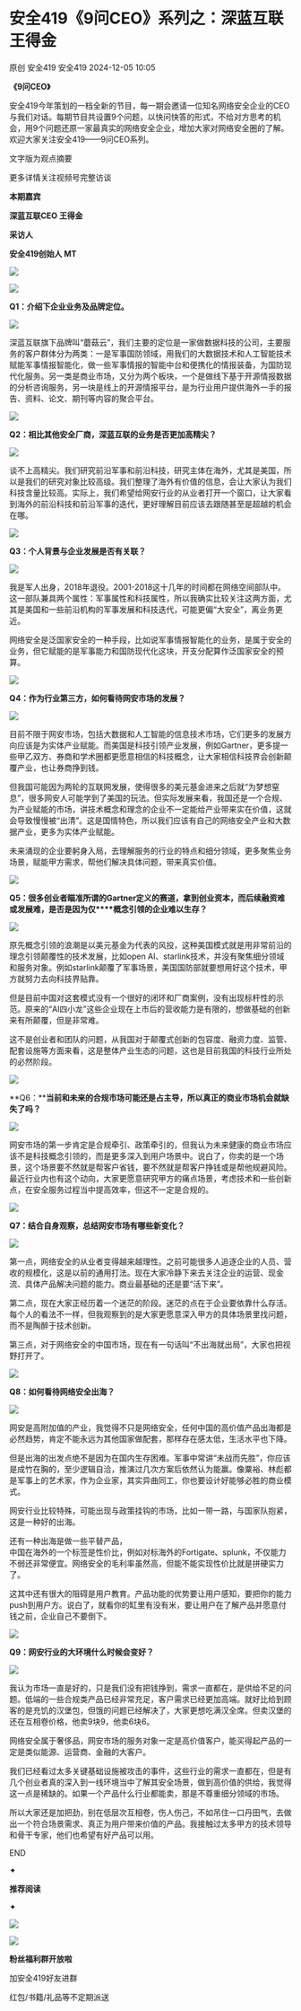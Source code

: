 #  安全419《9问CEO》系列之：深蓝互联王得金   
原创 安全419  安全419   2024-12-05 10:05  
  
**《9问CEO》**  
  
  
安全419今年策划的一档全新的节目，每一期会邀请一位知名网络安全企业的CEO与我们对话。每期节目共设置9个问题，以快问快答的形式，不给对方思考的机会，用9个问题还原一家最真实的网络安全企业，增加大家对网络安全圈的了解。欢迎大家关注安全419——9问CEO系列。  
  
  
  
  
  
文字版为观点摘要  
  
更多详情关注视频号完整访谈  
  
  
**本期嘉宾**  
  
**深蓝互联CEO 王得金**  
  
**采访人**  
  
**安全419创始人 MT**  
  
  
![](https://mmbiz.qpic.cn/mmbiz_gif/9lmiax2vemghcJr52DkSoI75bNuh95jzwaicUAwZZjIIFbVVupAeibdbTvLHA974TUbeicib7xovsAfSG0nrzQGvicLQ/640?wx_fmt=gif&from=appmsg "")  
  
  
![](https://mmbiz.qpic.cn/mmbiz_png/9lmiax2vemghcJr52DkSoI75bNuh95jzwHcYI50CLuNCTzibVbLSxichkXGSRmaCqfPbQHj7Y7aIdTVWzoSxcLHNA/640?wx_fmt=png&from=appmsg "")  
  
  
**Q1：介绍下企业业务及品牌定位。**  
  
  
![](https://mmbiz.qpic.cn/mmbiz_jpg/9lmiax2vemghcJr52DkSoI75bNuh95jzwz3RIWFjlzjV0xjbJ6licLQ5XVoplgmAl89wFeAhMCuzlrMKTicnUEYjw/640?wx_fmt=jpeg&from=appmsg "")  
  
  
深蓝互联旗下品牌叫“蘑菇云”，我们主要的定位是一家做数据科技的公司，主要服务的客户群体分为两类：一是军事国防领域，用我们的大数据技术和人工智能技术赋能军事情报智能化，做一些军事情报的智能中台和便携化的情报装备，为国防现代化服务。另一类是商业市场，又分为两个板块，一个是做线下基于开源情报数据的分析咨询服务，另一块是线上的开源情报平台，是为行业用户提供海外一手的报告、资料、论文、期刊等内容的聚合平台。  
  
  
  
  
  
  
![](https://mmbiz.qpic.cn/mmbiz_png/9lmiax2vemghcJr52DkSoI75bNuh95jzwHcYI50CLuNCTzibVbLSxichkXGSRmaCqfPbQHj7Y7aIdTVWzoSxcLHNA/640?wx_fmt=png&from=appmsg "")  
  
  
**Q2：相比其他安全厂商，深蓝互联的业务是否更加高精尖？**  
  
  
![](https://mmbiz.qpic.cn/mmbiz_jpg/9lmiax2vemghcJr52DkSoI75bNuh95jzwz3RIWFjlzjV0xjbJ6licLQ5XVoplgmAl89wFeAhMCuzlrMKTicnUEYjw/640?wx_fmt=jpeg&from=appmsg "")  
  
  
谈不上高精尖。我们研究前沿军事和前沿科技，研究主体在海外，尤其是美国，所以是我们的研究对象比较高级。我们整理了海外有价值的信息，会让大家认为我们科技含量比较高。实际上，我们希望给网安行业的从业者打开一个窗口，让大家看到海外的前沿科技和前沿军事的迭代，更好理解目前应该去跟随甚至是超越的机会在哪。  
  
  
  
  
  
  
![](https://mmbiz.qpic.cn/mmbiz_png/9lmiax2vemghcJr52DkSoI75bNuh95jzwHcYI50CLuNCTzibVbLSxichkXGSRmaCqfPbQHj7Y7aIdTVWzoSxcLHNA/640?wx_fmt=png&from=appmsg "")  
  
  
**Q3：个人背景与企业发展是否有关联？**  
  
  
![](https://mmbiz.qpic.cn/mmbiz_jpg/9lmiax2vemghcJr52DkSoI75bNuh95jzwz3RIWFjlzjV0xjbJ6licLQ5XVoplgmAl89wFeAhMCuzlrMKTicnUEYjw/640?wx_fmt=jpeg&from=appmsg "")  
  
  
我是军人出身，2018年退役。2001-2018这十几年的时间都在网络空间部队中。这一部队兼具两个属性：军事属性和科技属性，所以我确实比较关注这两方面，尤其是美国和一些前沿机构的军事发展和科技迭代，可能更偏“大安全”，离业务更近。  
  
  
网络安全是泛国家安全的一种手段，比如说军事情报智能化的业务，是属于安全的业务，但它赋能的是军事能力和国防现代化这块，开支分配算作泛国家安全的预算。  
  
  
  
  
  
  
![](https://mmbiz.qpic.cn/mmbiz_png/9lmiax2vemghcJr52DkSoI75bNuh95jzwHcYI50CLuNCTzibVbLSxichkXGSRmaCqfPbQHj7Y7aIdTVWzoSxcLHNA/640?wx_fmt=png&from=appmsg "")  
  
  
**Q4：作为行业第三方，如何看待网安市场的发展？**  
  
![](https://mmbiz.qpic.cn/mmbiz_jpg/9lmiax2vemghcJr52DkSoI75bNuh95jzwz3RIWFjlzjV0xjbJ6licLQ5XVoplgmAl89wFeAhMCuzlrMKTicnUEYjw/640?wx_fmt=jpeg&from=appmsg "")  
  
  
目前不限于网安市场，包括大数据和人工智能的信息技术市场，它们更多的发展方向应该是为实体产业赋能。而美国是科技引领产业发展，例如Gartner，更多提一些甲乙双方、券商和学术圈都更愿意相信的科技概念，让大家相信科技界会创新颠覆产业，也让券商挣到钱。  
  
  
但我国可能因为两轮的互联网发展，使得很多的美元基金进来之后就“为梦想窒息”，很多网安人可能学到了美国的玩法。但实际发展来看，我国还是一个合规、为产业赋能的市场，讲技术概念和理念的企业不一定能给产业带来实在价值，这就会导致慢慢被“出清”。这是国情特色，所以我们应该有自己的网络安全产业和大数据产业，更多为实体产业赋能。  
  
  
未来涌现的企业要躬身入局，去理解服务的行业的特点和细分领域，更多聚焦业务场景，赋能甲方需求，帮他们解决具体问题，带来真实价值。  
  
  
  
  
  
  
![](https://mmbiz.qpic.cn/mmbiz_png/9lmiax2vemghcJr52DkSoI75bNuh95jzwHcYI50CLuNCTzibVbLSxichkXGSRmaCqfPbQHj7Y7aIdTVWzoSxcLHNA/640?wx_fmt=png&from=appmsg "")  
  
  
**Q5：很多创业者瞄准所谓的Gartner定义的赛道，拿到创业资本，而后续融资难或发展难，是否是因为仅****概念引领的企业难以生存？**  
  
  
![](https://mmbiz.qpic.cn/mmbiz_jpg/9lmiax2vemghcJr52DkSoI75bNuh95jzwz3RIWFjlzjV0xjbJ6licLQ5XVoplgmAl89wFeAhMCuzlrMKTicnUEYjw/640?wx_fmt=jpeg&from=appmsg "")  
  
  
原先概念引领的浪潮是以美元基金为代表的风投，这种美国模式就是用非常前沿的理念引领颠覆性的技术发展，比如open AI、starlink技术，并没有聚焦细分领域和服务对象。例如starlink颠覆了军事场景，美国国防部就要想用好这个技术，甲方就努力去向科技界贴靠。  
  
  
但是目前中国对这套模式没有一个很好的闭环和厂商案例，没有出现标杆性的示范。原来的“AI四小龙”这些企业现在上市后的营收能力是有限的，想做基础的创新来有所颠覆，但是非常难。  
  
  
这不是创业者和团队的问题，从我国对于颠覆式创新的包容度、融资力度、监管、配套设施等方面来看，这是整体产业生态的问题，这也是目前我国的科技行业所处的必然阶段。  
  
  
  
  
  
  
![](https://mmbiz.qpic.cn/mmbiz_png/9lmiax2vemghcJr52DkSoI75bNuh95jzwHcYI50CLuNCTzibVbLSxichkXGSRmaCqfPbQHj7Y7aIdTVWzoSxcLHNA/640?wx_fmt=png&from=appmsg "")  
  
  
**Q6：****当前和未来的合规市场可能还是占主导，所以真正的商业市场机会就缺失了吗？**  
  
  
![](https://mmbiz.qpic.cn/mmbiz_jpg/9lmiax2vemghcJr52DkSoI75bNuh95jzwz3RIWFjlzjV0xjbJ6licLQ5XVoplgmAl89wFeAhMCuzlrMKTicnUEYjw/640?wx_fmt=jpeg&from=appmsg "")  
  
  
网安市场的第一步肯定是合规牵引、政策牵引的，但我认为未来健康的商业市场应该不是科技概念引领的，而是更多深入到用户场景中。说白了，你卖的是一个场景，这个场景要不然就是帮客户省钱，要不然就是帮客户挣钱或是帮他规避风险。最近行业内也有这个动向，大家更愿意研究甲方的痛点场景，考虑技术和一些创新点，在安全服务过程当中提高效率，但这不一定是合规的。  
  
  
  
  
  
  
![](https://mmbiz.qpic.cn/mmbiz_png/9lmiax2vemghcJr52DkSoI75bNuh95jzwHcYI50CLuNCTzibVbLSxichkXGSRmaCqfPbQHj7Y7aIdTVWzoSxcLHNA/640?wx_fmt=png&from=appmsg "")  
  
  
**Q7：结合自身观察，总结网安市场有哪些新变化？**  
  
  
![](https://mmbiz.qpic.cn/mmbiz_jpg/9lmiax2vemghcJr52DkSoI75bNuh95jzwz3RIWFjlzjV0xjbJ6licLQ5XVoplgmAl89wFeAhMCuzlrMKTicnUEYjw/640?wx_fmt=jpeg&from=appmsg "")  
  
  
第一点，网络安全的从业者变得越来越理性。之前可能很多人追逐企业的人员、营收的规模化，这是以前的通用打法。现在大家冷静下来去关注企业的运营、现金流、具体产品解决问题的能力。商业最基础的还是要“活下来”。  
  
  
第二点，现在大家正经历着一个迷茫的阶段。迷茫的点在于企业要依靠什么存活。每个人的看法不一样，但我观察到的是大家更愿意深入甲方的具体场景里找问题，而不是陶醉于技术创新。  
  
  
第三点，对于网络安全的中国市场，现在有一句话叫“不出海就出局”，大家也把视野打开了。  
  
  
  
  
  
  
![](https://mmbiz.qpic.cn/mmbiz_png/9lmiax2vemghcJr52DkSoI75bNuh95jzwHcYI50CLuNCTzibVbLSxichkXGSRmaCqfPbQHj7Y7aIdTVWzoSxcLHNA/640?wx_fmt=png&from=appmsg "")  
  
  
**Q8：如何看待网络安全出海？**  
  
  
![](https://mmbiz.qpic.cn/mmbiz_jpg/9lmiax2vemghcJr52DkSoI75bNuh95jzwz3RIWFjlzjV0xjbJ6licLQ5XVoplgmAl89wFeAhMCuzlrMKTicnUEYjw/640?wx_fmt=jpeg&from=appmsg "")  
  
  
网安是高附加值的产业，我觉得不只是网络安全，任何中国的高价值产品出海都是必然趋势，肯定不能永远为其他国家做配套，那样存在感太低，生活水平也下降。  
  
  
但是出海的出发点绝不是因为在国内生存困难。军事中常讲“未战而先胜”，你应该是成竹在胸的，至少逻辑自洽，推演过几次方案后依然认为能赢。像粟裕、林彪都是军事上的艺术家，作为企业家，其实异曲同工，你也要设计好能够必胜的商业模式。  
  
  
网安行业比较特殊，可能出现与政策挂钩的市场，比如一带一路，与国家队抱紧，这是一种好的出海。  
  
  
还有一种出海是做一些平替产品，  
中国在海外的一个标签是性价比，例如对标海外的Fortigate、splunk，不仅能力不弱还非常便宜。网络安全的毛利率虽然高，但能不能实现性价比就是拼硬实力了。  
  
  
这其中还有很大的阻碍是用户教育。产品功能的优势要让用户感知，要把你的能力push到用户方。说白了，就看你的缸里有没有米，要让用户在了解产品并愿意付钱之前，企业自己不要倒下。  
  
  
  
  
  
  
![](https://mmbiz.qpic.cn/mmbiz_png/9lmiax2vemghcJr52DkSoI75bNuh95jzwHcYI50CLuNCTzibVbLSxichkXGSRmaCqfPbQHj7Y7aIdTVWzoSxcLHNA/640?wx_fmt=png&from=appmsg "")  
  
  
**Q9：网安行业的大环境什么时候会变好？**  
  
  
![](https://mmbiz.qpic.cn/mmbiz_jpg/9lmiax2vemghcJr52DkSoI75bNuh95jzwz3RIWFjlzjV0xjbJ6licLQ5XVoplgmAl89wFeAhMCuzlrMKTicnUEYjw/640?wx_fmt=jpeg&from=appmsg "")  
  
  
我认为市场一直是好的，只是我们没有把钱挣到，需求一直都在，是供给不足的问题。低端的一些合规类产品已经非常充足，客户需求已经更加高端。就好比给到顾客的是充饥的汉堡包，但饿的问题已经解决了，大家更想吃满汉全席。但卖汉堡的还在互相卷价格，他卖9块9，他卖6块6。  
  
  
网络安全属于奢侈品，网安市场的服务对象一定是高价值客户，能买得起产品的一定是类似能源、运营商、金融的大客户。  
  
  
我们已经看过太多关键基础设施被攻击的事件，这些行业的需求一直都在，但是有几个创业者真的深入到一线环境当中了解其安全场景，做到高价值的供给，我觉得这一点是稀缺的。如果一个产品什么行业都能卖，那是不尊重细分领域的市场。  
  
  
所以大家还是加把劲，别在低层次互相卷，伤人伤己，不如吊住一口丹田气，去做出一个符合场景需求、真正为用户带来价值的产品。我接触过太多甲方的技术领导和骨干专家，他们也希望有好产品可以用。  
  
  
  
END  
  
  
  
✦  
  
**推荐阅读**  
  
✦  
  
  
[](https://mp.weixin.qq.com/s?__biz=MzUyMDQ4OTkyMg==&mid=2247545641&idx=1&sn=7bdf622d2cc85b698e3cc8782de41a93&scene=21#wechat_redirect)  
  
[](https://mp.weixin.qq.com/s?__biz=MzUyMDQ4OTkyMg==&mid=2247545622&idx=1&sn=df1c070ca215310e13bd8e6c67b89dc0&scene=21#wechat_redirect)  
  
[](https://mp.weixin.qq.com/s?__biz=MzUyMDQ4OTkyMg==&mid=2247545537&idx=1&sn=2cacb88fbc3fba782a45489a224c0b5f&scene=21#wechat_redirect)  
  
![](https://mmbiz.qpic.cn/mmbiz_gif/9lmiax2vemghcJr52DkSoI75bNuh95jzwiaLHPKC0aF4NAJmbWuy4g48SnyUXgXicelUahEV6qTAib4MIG9lEB5uiaw/640?wx_fmt=gif&from=appmsg "")  
  
![](https://mmbiz.qpic.cn/mmbiz_jpg/9lmiax2vemghcJr52DkSoI75bNuh95jzwicoiasCfRRwCIBibvGcghp9uFicujicrCs8n1mbibRbs2PUVVjPZEl5f3FBA/640?wx_fmt=jpeg&from=appmsg "")  
  
**粉丝福利群开放啦**  
  
加安全419好友进群  
  
红包/书籍/礼品等不定期派送  
  

